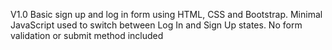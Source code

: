V1.0 Basic sign up and log in form using HTML, CSS and Bootstrap. Minimal JavaScript used to switch between Log In and Sign Up states.
No form validation or submit method included